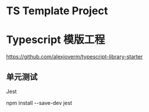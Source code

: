 # TS Template Project

# Typescript 模版工程

https://github.com/alexjoverm/typescript-library-starter

## 单元测试 
Jest 

npm install --save-dev jest
